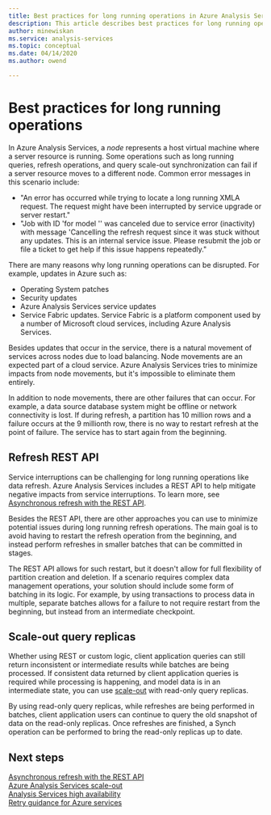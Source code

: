 ```yaml
---
title: Best practices for long running operations in Azure Analysis Services | Microsoft Docs
description: This article describes best practices for long running operations.
author: minewiskan
ms.service: analysis-services
ms.topic: conceptual
ms.date: 04/14/2020
ms.author: owend

---
```

# Best practices for long running operations

In Azure Analysis Services, a *node* represents a host virtual machine where a server resource is running. Some operations such as long running queries, refresh operations, and query scale-out synchronization can fail if a server resource moves to a different node. Common error messages in this scenario include:

- "An error has occurred while trying to locate a long running XMLA request. The request might have been interrupted by service upgrade or server restart."
- "Job with ID '<guid>for model '<database>' was canceled due to service error (inactivity) with message 'Cancelling the refresh request since it was stuck without any updates. This is an internal service issue. Please resubmit the job or file a ticket to get help if this issue happens repeatedly."

There are many reasons why long running operations can be disrupted. For example, updates in Azure such as: 
- Operating System patches 
- Security updates
- Azure Analysis Services service updates
- Service Fabric updates. Service Fabric is a platform component used by a number of Microsoft cloud services, including Azure Analysis Services.

Besides updates that occur in the service, there is a natural movement of services across nodes due to load balancing. Node movements are an expected part of a cloud service. Azure Analysis Services tries to minimize impacts from node movements, but it's impossible to eliminate them entirely. 

In addition to node movements, there are other failures that can occur. For example, a data source database system might be offline or network connectivity is lost. If during refresh, a partition has 10 million rows and a failure occurs at the 9 millionth row, there is no way to restart refresh at the point of failure. The service has to start again from the beginning. 

## Refresh REST API

Service interruptions can be challenging for long running operations like data refresh. Azure Analysis Services includes a REST API to help mitigate negative impacts from service interruptions. To learn more, see [Asynchronous refresh with the REST API](analysis-services-async-refresh.md).
 
Besides the REST API, there are other approaches you can use to minimize potential issues during long running refresh operations. The main goal is to avoid having to restart the refresh operation from the beginning, and instead perform refreshes in smaller batches that can be committed in stages. 
 
The REST API allows for such restart, but it doesn't allow for full flexibility of partition creation and deletion. If a scenario requires complex data management operations, your solution should include some form of batching in its logic. For example, by using transactions to process data in multiple, separate batches allows for a failure to not require restart from the beginning, but instead from an intermediate checkpoint. 
 
## Scale-out query replicas

Whether using REST or custom logic, client application queries can still return inconsistent or intermediate results while batches are being processed. If consistent data returned by client application queries is required while processing is happening, and model data is in an intermediate state, you can use [scale-out](analysis-services-scale-out.md) with read-only query replicas.

By using read-only query replicas, while refreshes are being performed in batches, client application users can continue to query the old snapshot of data on the read-only replicas. Once refreshes are finished, a Synch operation can be performed to bring the read-only replicas up to date.


## Next steps

[Asynchronous refresh with the REST API](analysis-services-async-refresh.md)  
[Azure Analysis Services scale-out](analysis-services-scale-out.md)  
[Analysis Services high availability](analysis-services-bcdr.md)  
[Retry guidance for Azure services](https://docs.microsoft.com/azure/architecture/best-practices/retry-service-specific)   

